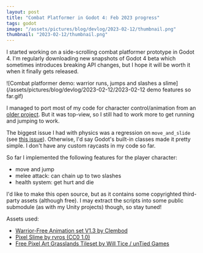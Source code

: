 ```yaml
---
layout: post
title: "Combat Platformer in Godot 4: Feb 2023 progress"
tags: godot
image: "/assets/pictures/blog/devlog/2023-02-12/thumbnail.png"
thumbnail: "2023-02-12/thumbnail.png"
---
```


I started working on a side-scrolling combat platformer prototype in Godot 4.
I'm regularly downloading new snapshots of Godot 4 beta which sometimes introduces breaking API changes, but I hope it will be worth it when it finally gets released.

![Combat platformer demo: warrior runs, jumps and slashes a slime](/assets/pictures/blog/devlog/2023-02-12/2023-02-12 demo features so far.gif)

I managed to port most of my code for character control/animation from an [older project](https://github.com/hsandt/flame-of-hope-godot/tree/master/Scripts). But it was top-view, so I still had to work more to get running and jumping to work.

The biggest issue I had with physics was a regression on `move_and_slide` (see [this issue](https://github.com/godotengine/godot/issues/71993)). Otherwise, I'd say Godot's built-in classes made it pretty simple. I don't have any custom raycasts in my code so far.

So far I implemented the following features for the player character:
- move and jump
- melee attack: can chain up to two slashes
- health system: get hurt and die

I'd like to make this open source, but as it contains some copyrighted third-party assets (although free).
I may extract the scripts into some public submodule (as with my Unity projects) though, so stay tuned!

Assets used:
- [Warrior-Free Animation set V1.3 by Clembod](https://clembod.itch.io/warrior-free-animation-set)
- [Pixel Slime by rvros (CC0 1.0)](https://rvros.itch.io/pixel-art-animated-slime)
- [Free Pixel Art Grasslands Tileset by Will Tice / unTied Games](https://untiedgames.itch.io/free-grasslands-tileset)
